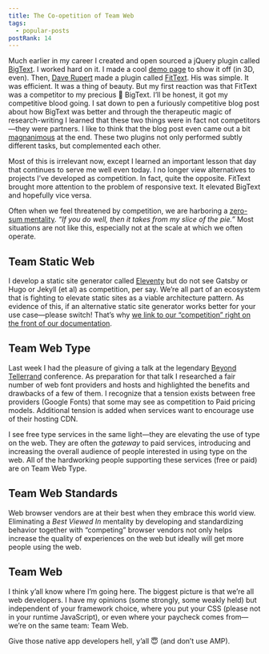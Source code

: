 ```yaml
---
title: The Co-opetition of Team Web
tags:
  - popular-posts
postRank: 14
---
```

Much earlier in my career I created and open sourced a jQuery plugin called [BigText](/web/bigtext-makes-text-big/). I worked hard on it. I made a cool [demo page](/bigtext/demo/) to show it off (in 3D, even). Then, [Dave Rupert](https://daverupert.com/) made a plugin called [FitText](http://fittextjs.com/). His was simple. It was efficient. It was a thing of beauty. But my first reaction was that FitText was a competitor to my precious 💍 BigText. I’ll be honest, it got my competitive blood going. I sat down to pen a furiously competitive blog post about how BigText was better and through the therapeutic magic of research-writing I learned that these two things were in fact not competitors—they were partners. I like to think that the blog post even came out a bit [magnanimous](/web/fittext-and-bigtext/) at the end. These two plugins not only performed subtly different tasks, but complemented each other.

Most of this is irrelevant now, except I learned an important lesson that day that continues to serve me well even today. I no longer view alternatives to projects I’ve developed as competition. In fact, quite the opposite. FitText brought more attention to the problem of responsive text. It elevated BigText and hopefully vice versa.

Often when we feel threatened by competition, we are harboring a [zero-sum mentality](https://en.wikipedia.org/wiki/Zero-sum_thinking). _“If you do well, then it takes from my slice of the pie.”_ Most situations are not like this, especially not at the scale at which we often operate.

## Team Static Web

I develop a static site generator called [Eleventy](https://www.11ty.io/) but do not see Gatsby or Hugo or Jekyll (et al) as competition, per say. We’re all part of an ecosystem that is fighting to elevate static sites as a viable architecture pattern. As evidence of this, if an alternative static site generator works better for your use case—please switch! That’s why [we link to our “competition” right on the front of our documentation](https://www.11ty.io/docs/#competitors).

## Team Web Type

Last week I had the pleasure of giving a talk at the legendary [Beyond Tellerrand](/web/scoville-scale/) conference. As preparation for that talk I researched a fair number of web font providers and hosts and highlighted the benefits and drawbacks of a few of them. I recognize that a tension exists between free providers (Google Fonts) that some may see as competition to Paid pricing models. Additional tension is added when services want to encourage use of their hosting CDN.

I see free type services in the same light—they are elevating the use of type on the web. They are often the _gateway_ to paid services, introducing and increasing the overall audience of people interested in using type on the web. All of the hardworking people supporting these services (free or paid) are on Team Web Type.

## Team Web Standards

Web browser vendors are at their best when they embrace this world view. Eliminating a _Best Viewed In_ mentality by developing and standardizing behavior together with “competing” browser vendors not only helps increase the quality of experiences on the web but ideally will get more people using the web.

## Team Web

I think y’all know where I’m going here. The biggest picture is that we’re all web developers. I have my opinions (some strongly, some weakly held) but independent of your framework choice, where you put your CSS (please not in your runtime JavaScript), or even where your paycheck comes from—we’re on the same team: Team Web.

Give those native app developers hell, y’all 😇 (and don’t use AMP).
